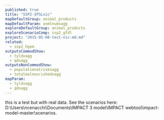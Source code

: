 ```yaml
---
published: true
title: "SSP2-IPSLnic"
mapDefaultGroup: animal_products
mapDefaultParam: anmlnumxagg
exploreDefaultGroup: animal_products
exploreScenarioComp: ssp2_gfdl
project: "2015-05-08-test-nic-md.md"
related: 
  - ssp2_hgem
outputsCommodShow: 
  - tyldxagg
  - qdxagg
outputsNonCommodShow: 
  - populationatriskxagg
  - totalmalnourishedxagg
mapParam: 
  - tyldxagg
  - qdxagg
---
```


this is a test but with real data. See the scenarios here: D:\Users\ncenacchi\Documents\IMPACT 3 model\IMPACT webtool\impact-model-master\scenarios.
